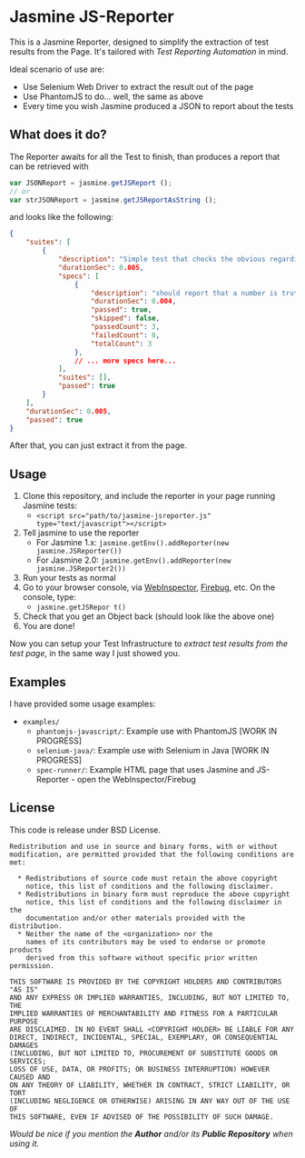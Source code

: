 # Jasmine JS-Reporter

This is a Jasmine Reporter, designed to simplify the extraction of test results from the Page.
It's tailored with _Test Reporting Automation_ in mind.

Ideal scenario of use are:

* Use Selenium Web Driver to extract the result out of the page
* Use PhantomJS to do... well, the same as above
* Every time you wish Jasmine produced a JSON to report about the tests

## What does it do?

The Reporter awaits for all the Test to finish, than produces a report that can be retrieved with

```javascript
var JSONReport = jasmine.getJSReport ();
// or
var strJSONReport = jasmine.getJSReportAsString ();
```
and looks like the following:

```JSON
{
    "suites": [
        {
            "description": "Simple test that checks the obvious regarding Truthy-ness and Falsy-ness",
            "durationSec": 0.005,
            "specs": [
                {
                    "description": "should report that a number is truthy, if different than '0', falsy otherwise",
                    "durationSec": 0.004,
                    "passed": true,
                    "skipped": false,
                    "passedCount": 3,
                    "failedCount": 0,
                    "totalCount": 3
                },
                // ... more specs here...
            ],
            "suites": [],
            "passed": true
        }
    ],
    "durationSec": 0.005,
    "passed": true
}
```

After that, you can just extract it from the page.

## Usage

1. Clone this repository, and include the reporter in your page running Jasmine tests:
    * `<script src="path/to/jasmine-jsreporter.js" type="text/javascript"></script>`
2. Tell jasmine to use the reporter
    * For Jasmine 1.x: `jasmine.getEnv().addReporter(new jasmine.JSReporter())`
    * For Jasmine 2.0: `jasmine.getEnv().addReporter(new jasmine.JSReporter2())`
3. Run your tests as normal
4. Go to your browser console, via [WebInspector](http://trac.webkit.org/wiki/WebInspector), [Firebug](http://getfirebug.com/), etc.
     On the console, type:
     * `jasmine.getJSRepor t()`
5. Check that you get an Object back (should look like the above one)
6. You are done!

Now you can setup your Test Infrastructure to _extract test results from the test page_, in the same way I just showed you.

## Examples

I have provided some usage examples:

* `examples/`
    * `phantomjs-javascript/`: Example use with PhantomJS [WORK IN PROGRESS]
    * `selenium-java/`: Example use with Selenium in Java [WORK IN PROGRESS]
    * `spec-runner/`: Example HTML page that uses Jasmine and JS-Reporter - open the WebInspector/Firebug

## License

This code is release under BSD License.

```ascii
Redistribution and use in source and binary forms, with or without
modification, are permitted provided that the following conditions are met:

  * Redistributions of source code must retain the above copyright
    notice, this list of conditions and the following disclaimer.
  * Redistributions in binary form must reproduce the above copyright
    notice, this list of conditions and the following disclaimer in the
    documentation and/or other materials provided with the distribution.
  * Neither the name of the <organization> nor the
    names of its contributors may be used to endorse or promote products
    derived from this software without specific prior written permission.

THIS SOFTWARE IS PROVIDED BY THE COPYRIGHT HOLDERS AND CONTRIBUTORS "AS IS"
AND ANY EXPRESS OR IMPLIED WARRANTIES, INCLUDING, BUT NOT LIMITED TO, THE
IMPLIED WARRANTIES OF MERCHANTABILITY AND FITNESS FOR A PARTICULAR PURPOSE
ARE DISCLAIMED. IN NO EVENT SHALL <COPYRIGHT HOLDER> BE LIABLE FOR ANY
DIRECT, INDIRECT, INCIDENTAL, SPECIAL, EXEMPLARY, OR CONSEQUENTIAL DAMAGES
(INCLUDING, BUT NOT LIMITED TO, PROCUREMENT OF SUBSTITUTE GOODS OR SERVICES;
LOSS OF USE, DATA, OR PROFITS; OR BUSINESS INTERRUPTION) HOWEVER CAUSED AND
ON ANY THEORY OF LIABILITY, WHETHER IN CONTRACT, STRICT LIABILITY, OR TORT
(INCLUDING NEGLIGENCE OR OTHERWISE) ARISING IN ANY WAY OUT OF THE USE OF
THIS SOFTWARE, EVEN IF ADVISED OF THE POSSIBILITY OF SUCH DAMAGE.
```

_Would be nice if you mention the **Author** and/or its **Public Repository** when using it._
